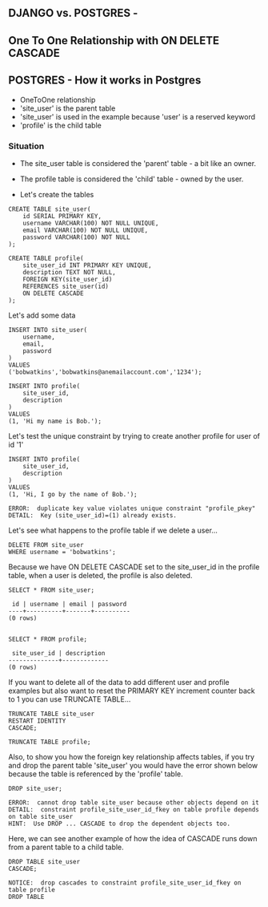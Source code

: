 ## DJANGO vs. POSTGRES - 
## One To One Relationship with ON DELETE CASCADE

## POSTGRES - How it works in Postgres
- OneToOne relationship
- 'site_user' is the parent table
- 'site_user' is used in the example because 'user' is a reserved keyword
- 'profile' is the child table

### Situation
- The site_user table is considered the 'parent' table - a bit like an owner.  
- The profile table is considered the 'child' table - owned by the user.

- Let's create the tables

```
CREATE TABLE site_user(
    id SERIAL PRIMARY KEY,
    username VARCHAR(100) NOT NULL UNIQUE,
    email VARCHAR(100) NOT NULL UNIQUE,
    password VARCHAR(100) NOT NULL
);

CREATE TABLE profile(
    site_user_id INT PRIMARY KEY UNIQUE,
    description TEXT NOT NULL,
    FOREIGN KEY(site_user_id)
    REFERENCES site_user(id)
    ON DELETE CASCADE
);
```

Let's add some data

```
INSERT INTO site_user(
    username,
    email,
    password
)
VALUES
('bobwatkins','bobwatkins@anemailaccount.com','1234');

INSERT INTO profile(
    site_user_id,
    description
)
VALUES
(1, 'Hi my name is Bob.');
```

Let's test the unique constraint by trying to create another profile for user of id '1'

```
INSERT INTO profile(
    site_user_id,
    description
)
VALUES
(1, 'Hi, I go by the name of Bob.');

ERROR:  duplicate key value violates unique constraint "profile_pkey"
DETAIL:  Key (site_user_id)=(1) already exists.
```

Let's see what happens to the profile table if we delete a user...

```
DELETE FROM site_user 
WHERE username = 'bobwatkins';
```

Because we have ON DELETE CASCADE set to the site_user_id in the profile table, when a user is deleted, the profile is also deleted.

```
SELECT * FROM site_user;

 id | username | email | password 
----+----------+-------+----------
(0 rows)


SELECT * FROM profile;

 site_user_id | description 
--------------+-------------
(0 rows)
```

If you want to delete all of the data to add different user and profile examples but also want to reset the PRIMARY KEY increment counter back to 1 you can use TRUNCATE TABLE...

```
TRUNCATE TABLE site_user
RESTART IDENTITY
CASCADE;

TRUNCATE TABLE profile;
```

Also, to show you how the foreign key relationship affects tables, if you try and drop the parent table 'site_user' you would have the error shown below because the table is referenced by the 'profile' table.

```
DROP site_user;

ERROR:  cannot drop table site_user because other objects depend on it
DETAIL:  constraint profile_site_user_id_fkey on table profile depends on table site_user
HINT:  Use DROP ... CASCADE to drop the dependent objects too.
```

Here, we can see another example of how the idea of CASCADE runs down from a parent table to a child table.

```
DROP TABLE site_user
CASCADE;

NOTICE:  drop cascades to constraint profile_site_user_id_fkey on table profile
DROP TABLE
```